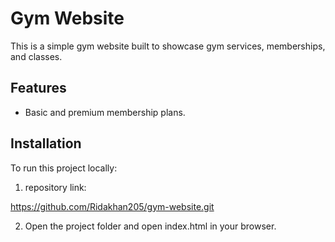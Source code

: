 # Gym Website

This is a simple gym website built to showcase gym services, memberships, and classes.

## Features
- Basic and premium membership plans.

## Installation

To run this project locally:

1. repository link:
    
https://github.com/Ridakhan205/gym-website.git    

2. Open the project folder and open index.html in your browser.
